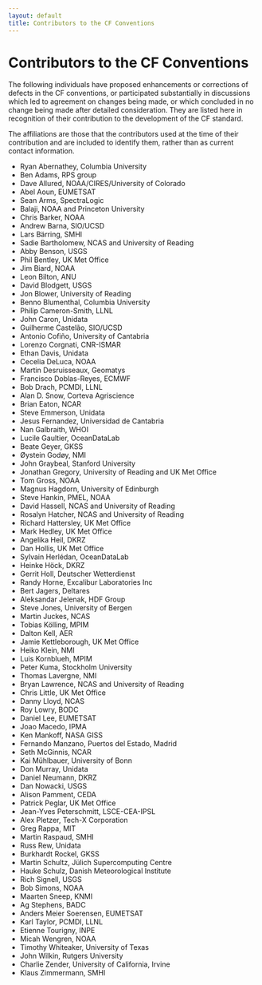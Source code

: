 ```yaml
---
layout: default
title: Contributors to the CF Conventions
---
```


# Contributors to the CF Conventions

The following individuals have proposed enhancements or corrections of defects in the CF conventions, or participated substantially in discussions which led to agreement on changes being made, or which concluded in no change being made after detailed consideration.
They are listed here in recognition of their contribution to the development of the CF standard.

The affiliations are those that the contributors used at the time of their contribution and are included to identify them, rather than as current contact information.

- Ryan Abernathey, Columbia University
- Ben Adams, RPS group
- Dave Allured, NOAA/CIRES/University of Colorado
- Abel Aoun, EUMETSAT
- Sean Arms, SpectraLogic
- Balaji, NOAA and Princeton University
- Chris Barker, NOAA
- Andrew Barna, SIO/UCSD
- Lars Bärring, SMHI
- Sadie Bartholomew, NCAS and University of Reading
- Abby Benson, USGS
- Phil Bentley, UK Met Office
- Jim Biard, NOAA
- Leon Bilton, ANU
- David Blodgett, USGS
- Jon Blower, University of Reading
- Benno Blumenthal, Columbia University
- Philip Cameron-Smith, LLNL
- John Caron, Unidata
- Guilherme Castelão, SIO/UCSD
- Antonio Cofiño, University of Cantabria
- Lorenzo Corgnati, CNR-ISMAR
- Ethan Davis, Unidata
- Cecelia DeLuca, NOAA
- Martin Desruisseaux, Geomatys
- Francisco Doblas-Reyes, ECMWF
- Bob Drach, PCMDI, LLNL
- Alan D. Snow, Corteva Agriscience
- Brian Eaton, NCAR
- Steve Emmerson, Unidata
- Jesus Fernandez, Universidad de Cantabria
- Nan Galbraith, WHOI
- Lucile Gaultier, OceanDataLab
- Beate Geyer, GKSS
- Øystein Godøy, NMI
- John Graybeal, Stanford University
- Jonathan Gregory, University of Reading and UK Met Office
- Tom Gross, NOAA
- Magnus Hagdorn, University of Edinburgh
- Steve Hankin, PMEL, NOAA
- David Hassell, NCAS and University of Reading
- Rosalyn Hatcher, NCAS and University of Reading
- Richard Hattersley, UK Met Office
- Mark Hedley, UK Met Office
- Angelika Heil, DKRZ
- Dan Hollis, UK Met Office
- Sylvain Herlédan, OceanDataLab
- Heinke Höck, DKRZ
- Gerrit Holl, Deutscher Wetterdienst
- Randy Horne, Excalibur Laboratories Inc
- Bert Jagers, Deltares
- Aleksandar Jelenak, HDF Group
- Steve Jones, University of Bergen
- Martin Juckes, NCAS
- Tobias Kölling, MPIM
- Dalton Kell, AER
- Jamie Kettleborough, UK Met Office
- Heiko Klein, NMI
- Luis Kornblueh, MPIM
- Peter Kuma, Stockholm University
- Thomas Lavergne, NMI
- Bryan Lawrence, NCAS and University of Reading
- Chris Little, UK Met Office
- Danny Lloyd, NCAS
- Roy Lowry, BODC
- Daniel Lee, EUMETSAT
- Joao Macedo, IPMA
- Ken Mankoff, NASA GISS
- Fernando Manzano, Puertos del Estado, Madrid
- Seth McGinnis, NCAR
- Kai Mühlbauer, University of Bonn
- Don Murray, Unidata
- Daniel Neumann, DKRZ
- Dan Nowacki, USGS
- Alison Pamment, CEDA
- Patrick Peglar, UK Met Office
- Jean-Yves Peterschmitt, LSCE-CEA-IPSL
- Alex Pletzer, Tech-X Corporation
- Greg Rappa, MIT
- Martin Raspaud, SMHI
- Russ Rew, Unidata
- Burkhardt Rockel, GKSS
- Martin Schultz, Jülich Supercomputing Centre
- Hauke Schulz, Danish Meteorological Institute
- Rich Signell, USGS
- Bob Simons, NOAA
- Maarten Sneep, KNMI
- Ag Stephens, BADC
- Anders Meier Soerensen, EUMETSAT
- Karl Taylor, PCMDI, LLNL
- Etienne Tourigny, INPE
- Micah Wengren, NOAA
- Timothy Whiteaker, University of Texas
- John Wilkin, Rutgers University
- Charlie Zender, University of California, Irvine
- Klaus Zimmermann, SMHI

